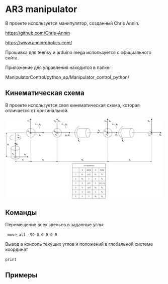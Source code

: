 # AR3 manipulator

В проекте используется манипулятор, созданный
Chris Annin.

https://github.com/Chris-Annin

https://www.anninrobotics.com/

Прошивка для teensy и arduino mega используется с официального сайта. 

Приложение для управления находится в папке:

ManipulatorControl/python_ap/Manipulator_control_python/

## Кинематическая схема

В проекте используется своя кинематическая схема, которая отличается от оригинальной. 
<div align="center">
  <img src="/img/kscheme.jpg" alt="">
</div>


## Команды

Перемещение всех звеньев в заданные углы:

``` move_all -90 0 0 0 0 0```

Вывод в консоль текущих углов и положений в глобальной системе координат

```print```

## Примеры


